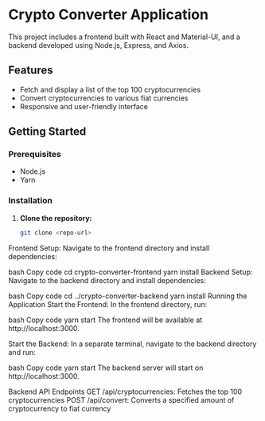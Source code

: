 # Crypto Converter Application

This project includes a frontend built with React and Material-UI, and a backend developed using Node.js, Express, and Axios.

## Features

- Fetch and display a list of the top 100 cryptocurrencies
- Convert cryptocurrencies to various fiat currencies
- Responsive and user-friendly interface

## Getting Started

### Prerequisites

- Node.js
- Yarn

### Installation

1. **Clone the repository:**
   ```bash
   git clone <repo-url>
Frontend Setup:
Navigate to the frontend directory and install dependencies:

bash
Copy code
cd crypto-converter-frontend
yarn install
Backend Setup:
Navigate to the backend directory and install dependencies:

bash
Copy code
cd ../crypto-converter-backend
yarn install
Running the Application
Start the Frontend:
In the frontend directory, run:

bash
Copy code
yarn start
The frontend will be available at http://localhost:3000.

Start the Backend:
In a separate terminal, navigate to the backend directory and run:

bash
Copy code
yarn start
The backend server will start on http://localhost:3000.

Backend API Endpoints
GET /api/cryptocurrencies: Fetches the top 100 cryptocurrencies
POST /api/convert: Converts a specified amount of cryptocurrency to fiat currency
